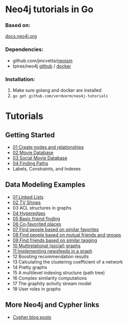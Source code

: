 Neo4j tutorials in Go
=====================

### Based on:
[docs.neo4j.org](http://docs.neo4j.org/chunked/stable/tutorials.html)

### Dependencies:
 - github.com/jmcvetta/[neoism](https://github.com/jmcvetta/neoism)
 - tpires/neo4j [github](https://github.com/tpires/neo4j) / [docker](https://registry.hub.docker.com/u/tpires/neo4j/)

### Installation:
 1. Make sure golang and docker are installed
 2. `go get github.com/verdverm/neo4j-tutorials`


Tutorials
=========

Getting Started
---------------

- [01 Create nodes and relationships](GettingStarted/01-CreatingNodesAndRelationships)
- [02 Movie Database](GettingStarted/02-MovieDatabase)
- [03 Social Movie Database](GettingStarted/03-SocialMovieDatabase)
- [04 Finding Paths](GettingStarted/04-FindingPaths)
- Labels, Constraints, and Indexes

Data Modeling Examples
----------------------

- [01 Linked Lists](DataModeling/01-LinkedLists)
- [02 TV Shows](DataModeling/02-TvShows)
- 03 ACL structures in graphs
- [04 Hyperedges](DataModeling/04-Hyperedges)
- [05 Basic friend finding](DataModeling/05-BasicFriendFinding)
- [06 Co-favorited places](DataModeling/06-CofavoritedPlaces)
- [07 Find people based on similar favorites](DataModeling/07-FindBySimilarFavorites)
- [08 Find people based on mutual friends and groups](DataModeling/08-FindByMutualFriendsAndGroups)
- [09 Find friends based on similar tagging](DataModeling/09-FindFriendsBySimilarTagging)
- [10 Multirelational (social) graphs](DataModeling/10-MultirelationalGraphs)
- [11 Implementing newsfeeds in a graph](DataModeling/11-NewsfeedWithGraph)
- 12 Boosting recommendation results
- 13 Calculating the clustering coefficient of a network
- 14 Pretty graphs
- 15 A multilevel indexing structure (path tree)
- 16 Complex similarity computations
- 17 The graphity activity stream model
- 18 User roles in graphs


More Neo4j and Cypher links
---------------------------

- [Cypher blog posts](http://wes.skeweredrook.com/cypher/)
